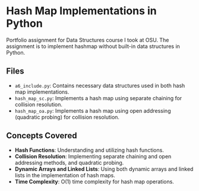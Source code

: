 # Hash Map Implementations in Python

Portfolio assignment for Data Structures course I took at OSU. The assignment is to implement hashmap without built-in data structures in Python.

## Files

- `a6_include.py`: Contains necessary data structures used in both hash map implementations.
- `hash_map_sc.py`: Implements a hash map using separate chaining for collision resolution.
- `hash_map_oa.py`: Implements a hash map using open addressing (quadratic probing) for collision resolution.

## Concepts Covered

- **Hash Functions**: Understanding and utilizing hash functions.
- **Collision Resolution**: Implementing separate chaining and open addressing methods, and quadratic probing.
- **Dynamic Arrays and Linked Lists**: Using both dynamic arrays and linked lists in the implementation of hash maps.
- **Time Complexity**: O(1) time complexity for hash map operations.
